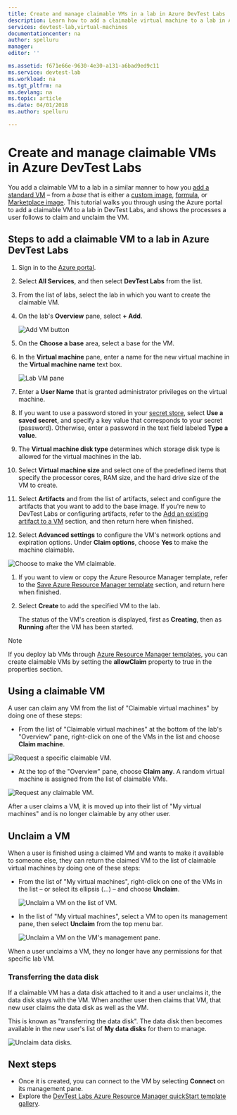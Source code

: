 ```yaml
---
title: Create and manage claimable VMs in a lab in Azure DevTest Labs | Microsoft Docs
description: Learn how to add a claimable virtual machine to a lab in Azure DevTest Labs
services: devtest-lab,virtual-machines
documentationcenter: na
author: spelluru
manager: 
editor: ''

ms.assetid: f671e66e-9630-4e30-a131-a6bad9ed9c11
ms.service: devtest-lab
ms.workload: na
ms.tgt_pltfrm: na
ms.devlang: na
ms.topic: article
ms.date: 04/01/2018
ms.author: spelluru

---
```

# Create and manage claimable VMs in Azure DevTest Labs
You add a claimable VM to a lab in a similar manner to how you [add a standard VM](devtest-lab-add-vm.md) – from a *base* that is either a [custom image](devtest-lab-create-template.md), [formula](devtest-lab-manage-formulas.md), or [Marketplace image](devtest-lab-configure-marketplace-images.md). This tutorial walks you through using the Azure portal to add a claimable VM to a lab in DevTest Labs, and shows the processes a user follows to claim and unclaim the VM.

## Steps to add a claimable VM to a lab in Azure DevTest Labs
1. Sign in to the [Azure portal](https://go.microsoft.com/fwlink/p/?LinkID=525040).
1. Select **All Services**, and then select **DevTest Labs** from the list.
1. From the list of labs, select the lab in which you want to create the claimable VM.  
1. On the lab's **Overview** pane, select **+ Add**.  

    ![Add VM button](./media/devtest-lab-add-vm/devtestlab-home-blade-add-vm.png)

1. On the **Choose a base** area, select a base for the VM.
1. In the **Virtual machine** pane, enter a name for the new virtual machine in the **Virtual machine name** text box.

    ![Lab VM pane](./media/devtest-lab-add-vm/devtestlab-lab-vm-blade.png)

1. Enter a **User Name** that is granted administrator privileges on the virtual machine.  
1. If you want to use a password stored in your [secret store](https://azure.microsoft.com/updates/azure-devtest-labs-keep-your-secrets-safe-and-easy-to-use-with-the-new-personal-secret-store), select **Use a saved secret**, and specify a key value that corresponds to your secret (password). Otherwise, enter a password in the text field labeled **Type a value**.
1. The **Virtual machine disk type** determines which storage disk type is allowed for the virtual machines in the lab.
1. Select **Virtual machine size** and select one of the predefined items that specify the processor cores, RAM size, and the hard drive size of the VM to create.
1. Select **Artifacts** and from the list of artifacts, select and configure the artifacts that you want to add to the base image. If you're new to DevTest Labs or configuring artifacts, refer to the [Add an existing artifact to a VM](devtest-lab-add-vm.md#add-an-existing-artifact-to-a-vm) section, and then return here when finished.
1. Select **Advanced settings** to configure the VM's network options and expiration options. Under **Claim options**, choose **Yes** to make the machine claimable.

  ![Choose to make the VM claimable.](./media/devtest-lab-add-vm/devtestlab-claim-VM-option.png)

1. If you want to view or copy the Azure Resource Manager template, refer to the [Save Azure Resource Manager template](devtest-lab-add-vm.md#save-azure-resource-manager-template) section, and return here when finished.
1. Select **Create** to add the specified VM to the lab.

   The status of the VM's creation is displayed, first as **Creating**, then as **Running** after the VM has been started.

> [!NOTE]
> If you deploy lab VMs through [Azure Resource Manager templates](devtest-lab-create-environment-from-arm.md), you can create claimable VMs by setting the **allowClaim** property to true in the properties section.
>
>

## Using a claimable VM

A user can claim any VM from the list of "Claimable virtual machines" by doing one of these steps:

* From the list of "Claimable virtual machines" at the bottom of the lab's "Overview" pane, right-click on one of the VMs in the list and choose **Claim machine**.

 ![Request a specific claimable VM.](./media/devtest-lab-add-vm/devtestlab-claim-VM.png)


* At the top of the "Overview" pane, choose **Claim any**. A random virtual machine is assigned from the list of claimable VMs.

 ![Request any claimable VM.](./media/devtest-lab-add-vm/devtestlab-claim-any.png)


After a user claims a VM, it is moved up into their list of "My virtual machines" and is no longer claimable by any other user.

## Unclaim a VM

When a user is finished using a claimed VM and wants to make it available to someone else, they can return the claimed VM to the list of claimable virtual machines by doing one of these steps:

- From the list of "My virtual machines", right-click on one of the VMs in the list – or select its ellipsis (...) – and choose **Unclaim**.

  ![Unclaim a VM on the list of VM.](./media/devtest-lab-add-vm/devtestlab-unclaim-VM2.png)

- In the list of "My virtual machines", select a VM to open its management pane, then select **Unclaim** from the top menu bar.

  ![Unclaim a VM on the VM's management pane.](./media/devtest-lab-add-vm/devtestlab-unclaim-VM.png)

When a user unclaims a VM, they no longer have any permissions for that specific lab VM.

### Transferring the data disk
If a claimable VM has a data disk attached to it and a user unclaims it, the data disk stays with the VM. When another user then claims that VM, that new user claims the data disk as well as the VM.

This is known as "transferring the data disk". The data disk then becomes available in the new user's list of **My data disks** for them to manage.

![Unclaim data disks.](./media/devtest-lab-add-vm/devtestlab-unclaim-datadisks.png)



## Next steps
* Once it is created, you can connect to the VM by selecting **Connect** on its management pane.
* Explore the [DevTest Labs Azure Resource Manager quickStart template gallery](https://github.com/Azure/azure-devtestlab/tree/master/Samples).
